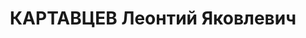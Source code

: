 ---
title: КАРТАВЦЕВ Леонтий Яковлевич
description: 'Род. в 1902, Енисейская губ., Ачинский уезд, Березовская вол.. Проживал:
  г. Красноярск. Редактор заводской газеты ПВРЗ

  Арестован 19.09.1936. Обв.: террористическая деятельность, КРП. Приговор: ВК ВС
  СССР, 14.04.1937 – 8 лет ИТЛ.

  Реабилитирован ВК ВС СССР 10.03.1960'
---
